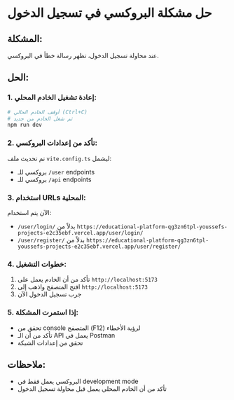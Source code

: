 # حل مشكلة البروكسي في تسجيل الدخول

## المشكلة:
عند محاولة تسجيل الدخول، تظهر رسالة خطأ في البروكسي.

## الحل:

### 1. إعادة تشغيل الخادم المحلي:
```bash
# أوقف الخادم الحالي (Ctrl+C)
# ثم شغل الخادم من جديد
npm run dev
```

### 2. تأكد من إعدادات البروكسي:
تم تحديث ملف `vite.config.ts` ليشمل:
- بروكسي للـ `/user` endpoints
- بروكسي للـ `/api` endpoints

### 3. استخدام URLs المحلية:
الآن يتم استخدام:
- `/user/login/` بدلاً من `https://educational-platform-qg3zn6tpl-youssefs-projects-e2c35ebf.vercel.app/user/login/`
- `/user/register/` بدلاً من `https://educational-platform-qg3zn6tpl-youssefs-projects-e2c35ebf.vercel.app/user/register/`

### 4. خطوات التشغيل:
1. تأكد من أن الخادم يعمل على `http://localhost:5173`
2. افتح المتصفح واذهب إلى `http://localhost:5173`
3. جرب تسجيل الدخول الآن

### 5. إذا استمرت المشكلة:
- تحقق من console المتصفح (F12) لرؤية الأخطاء
- تأكد من أن الـ API يعمل في Postman
- تحقق من إعدادات الشبكة

## ملاحظات:
- البروكسي يعمل فقط في development mode
- تأكد من أن الخادم المحلي يعمل قبل محاولة تسجيل الدخول





